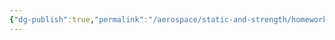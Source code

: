 ```yaml
---
{"dg-publish":true,"permalink":"/aerospace/static-and-strength/homework-problems/part-3-homework-problems/","noteIcon":"","created":"2025-10-10T22:01:09.836-04:00"}
---
```


